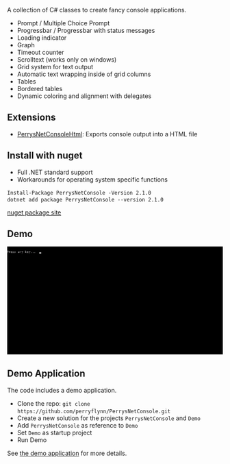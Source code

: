 A collection of C# classes to create fancy console applications.

- Prompt / Multiple Choice Prompt
- Progressbar / Progressbar with status messages
- Loading indicator
- Graph
- Timeout counter
- Scrolltext (works only on windows)
- Grid system for text output
- Automatic text wrapping inside of grid columns
- Tables
- Bordered tables
- Dynamic coloring and alignment with delegates

## Extensions

- [PerrysNetConsoleHtml](https://github.com/perryflynn/PerrysNetConsoleHtml):
  Exports console output into a HTML file

## Install with nuget

- Full .NET standard support
- Workarounds for operating system specific functions

```
Install-Package PerrysNetConsole -Version 2.1.0
dotnet add package PerrysNetConsole --version 2.1.0
```

[nuget package site](https://www.nuget.org/packages/PerrysNetConsole)

## Demo

![Demo image](./doc/Demo-2019-07-07-17-31.gif)

## Demo Application

The code includes a demo application.

- Clone the repo: `git clone https://github.com/perryflynn/PerrysNetConsole.git`
- Create a new solution for the projects `PerrysNetConsole` and `Demo`
- Add `PerrysNetConsole` as reference to `Demo`
- Set `Demo` as startup project
- Run Demo

See [the demo application](./Demo/Program.cs) for more details.
